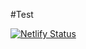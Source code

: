 
#Test


[![Netlify Status](https://api.netlify.com/api/v1/badges/6344e8bd-3fe4-4016-ac5d-5a2e31ec6c95/deploy-status)](https://app.netlify.com/sites/wizardly-fermi-c7a3d0/deploys)